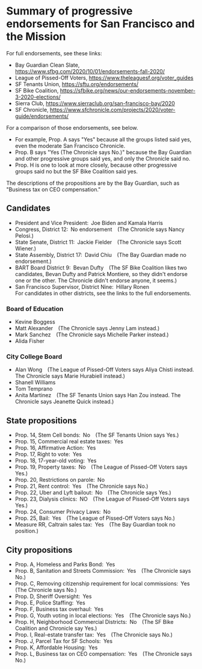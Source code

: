 # Summary of progressive endorsements for San&nbsp;Francisco and the&nbsp;Mission

For full endorsements, see these links:

- Bay Guardian Clean Slate, <https://www.sfbg.com/2020/10/01/endorsements-fall-2020/>
- League of Pissed-Off Voters, <https://www.theleaguesf.org/voter_guides>
- SF Tenants Union, <https://sftu.org/endorsements/>
- SF Bike Coalition, <https://sfbike.org/news/our-endorsements-november-3-2020-elections/>
- Sierra Club, <https://www.sierraclub.org/san-francisco-bay/2020>
- SF Chronicle, <https://www.sfchronicle.com/projects/2020/voter-guide/endorsements/>

For a comparison of those endorsements, see below. 

- For example, Prop. A says "Yes" because all the groups listed said yes, even the moderate San Francisco Chronicle. 
- Prop. B says "Yes (The Chronicle says No.)" because the Bay Guardian and other progressive groups said yes, and only the Chronicle said no. 
- Prop. H is one to look at more closely, because other progressive groups said no but the SF Bike Coalition said yes. 

The descriptions of the propositions are by the Bay Guardian, such as "Business tax on CEO compensation."

## Candidates
- President and Vice President: Joe Biden and Kamala Harris
- Congress, District 12: No endorsement (The Chronicle says Nancy Pelosi.)
- State Senate, District 11: Jackie Fielder (The Chronicle says Scott Wiener.)
- State Assembly, District 17: David Chiu (The Bay Guardian made no endorsement.)
- BART Board District 9: Bevan Dufty (The SF Bike Coalition likes two candidates, Bevan Dufty and Patrick Montiere, so they didn't endorse one or the other. 
The Chronicle didn't endorse anyone, it seems.)
- San Francisco Supervisor, District Nine: Hillary Ronen \
For candidates in other districts, see the links to the full endorsements.

### Board of Education
- Kevine Boggess
- Matt Alexander (The Chronicle says Jenny Lam instead.)
- Mark Sanchez (The Chronicle says Michelle Parker instead.)
- Alida Fisher

### City College Board
- Alan Wong (The League of Pissed-Off Voters says Aliya Chisti instead. The Chronicle says Marie Hurabiell instead.)
- Shanell Williams
- Tom Temprano
- Anita Martinez (The SF Tenants Union says Han Zou instead. The Chronicle says Jeanette Quick instead.)

## State propositions
- Prop. 14, Stem Cell bonds: No (The SF Tenants Union says Yes.)
- Prop. 15, Commercial real estate taxes: Yes
- Prop. 16, Affirmative Action: Yes
- Prop. 17, Right to vote: Yes
- Prop. 18, 17-year-old voting: Yes
- Prop. 19, Property taxes: No (The League of Pissed-Off Voters says Yes.)
- Prop. 20, Restrictions on parole: No
- Prop. 21, Rent control: Yes (The Chronicle says No.)
- Prop. 22, Uber and Lyft bailout: No (The Chronicle says Yes.)
- Prop. 23, Dialysis clinics: NO (The League of Pissed-Off Voters says Yes.)
- Prop. 24, Consumer Privacy Laws: No
- Prop. 25, Bail: Yes (The League of Pissed-Off Voters says No.)
- Measure RR, Caltrain sales tax: Yes (The Bay Guardian took no position.)

## City propositions
- Prop. A, Homeless and Parks Bond: Yes
- Prop. B, Sanitation and Streets Commission: Yes (The Chronicle says No.)
- Prop. C, Removing citizenship requirement for local commissions: Yes (The Chronicle says No.)
- Prop. D, Sheriff Oversight: Yes
- Prop. E, Police Staffing: Yes
- Prop. F, Business tax overhaul: Yes
- Prop. G, Youth voting in local elections: Yes (The Chronicle says No.)
- Prop. H, Neighborhood Commercial Districts: No (The SF Bike Coalition and Chronicle say Yes.)
- Prop. I, Real-estate transfer tax: Yes (The Chronicle says No.)
- Prop. J, Parcel Tax for SF Schools: Yes
- Prop. K, Affordable Housing: Yes
- Prop. L, Business tax on CEO compensation: Yes (The Chronicle says No.)
